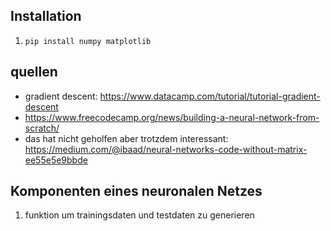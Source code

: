 ## Installation
1. ```pip install numpy matplotlib```
## quellen
- gradient descent: https://www.datacamp.com/tutorial/tutorial-gradient-descent 
- https://www.freecodecamp.org/news/building-a-neural-network-from-scratch/
- das hat nicht geholfen aber trotzdem interessant: https://medium.com/@ibaad/neural-networks-code-without-matrix-ee55e5e9bbde 

## Komponenten eines neuronalen Netzes
1. funktion um trainingsdaten und testdaten zu generieren
